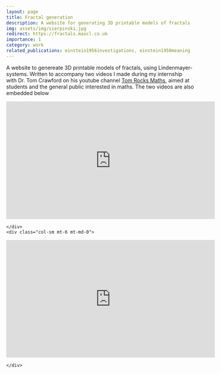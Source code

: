 ```yaml
---
layout: page
title: Fractal generation
description: A website for generating 3D printable models of fractals
img: assets/img/sierpinski.jpg
redirect: https://fractals.maxcl.co.uk
importance: 1
category: work
related_publications: einstein1956investigations, einstein1950meaning
---
```

A website to genereate 3D printable models of fractals, using Lindenmayer-systems. Written to accompany two videos I made during my internship with Dr. Tom Crawford on his youtube channel [Tom Rocks Maths](https://tomrocksmaths.com/), aimed at students and the general public interested in maths.  The two videos are also embedded below


<div class="row">
    <div class="col-sm mt-6 mt-md-0">
       <iframe width="560" height="315" src="https://www.youtube.com/embed/yMgaobj3Edw?si=FQjWHBBnn_gxu6ai" title="YouTube video player" frameborder="0" allow="accelerometer; autoplay; clipboard-write; encrypted-media; gyroscope; picture-in-picture; web-share" allowfullscreen></iframe>

    </div>
    <div class="col-sm mt-6 mt-md-0">
        
<iframe width="560" height="315" src="https://www.youtube.com/embed/J0LyZSgVKVc?si=uCrKp68IdWtnW1AZ" title="YouTube video player" frameborder="0" allow="accelerometer; autoplay; clipboard-write; encrypted-media; gyroscope; picture-in-picture; web-share" allowfullscreen></iframe>

    </div>

</div>